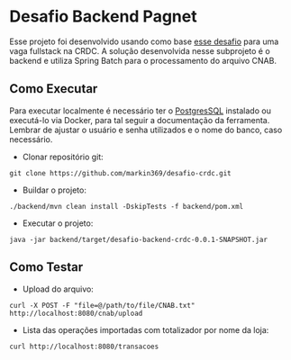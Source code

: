 # Desafio Backend Pagnet

Esse projeto foi desenvolvido usando como base [esse desafio](https://gold-box-906.notion.site/CRDC-Desafio-Full-Stack-Java-developer-42fffd9591844a7f8023bc5fc355fe14) para uma vaga fullstack na CRDC. A solução desenvolvida nesse subprojeto é o backend e utiliza Spring Batch para o processamento do arquivo CNAB.

## Como Executar
Para executar localmente é necessário ter o [PostgresSQL](https://www.postgresql.org/) instalado ou executá-lo via Docker, para tal seguir a documentação da ferramenta. Lembrar de ajustar o usuário e senha utilizados e o nome do banco, caso necessário.

- Clonar repositório git:
```
git clone https://github.com/markin369/desafio-crdc.git
```
- Buildar o projeto:
```
./backend/mvn clean install -DskipTests -f backend/pom.xml
```
- Executar o projeto:
```
java -jar backend/target/desafio-backend-crdc-0.0.1-SNAPSHOT.jar
```

## Como Testar

- Upload do arquivo:
```
curl -X POST -F "file=@/path/to/file/CNAB.txt" http://localhost:8080/cnab/upload
``` 
- Lista das operações importadas com totalizador por nome da loja:
```
curl http://localhost:8080/transacoes
```
